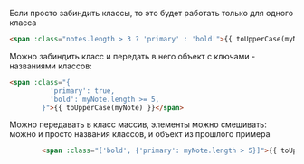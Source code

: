 Если просто забиндить классы, то это будет работать только для одного класса

```html
<span :class="notes.length > 3 ? 'primary' : 'bold'">{{ toUpperCase(myNote) }}</span>
```

Можно забиндить класс и передать в него объект с ключами - названиями классов:

```html
<span :class="{
          'primary': true,
          'bold': myNote.length >= 5,
        }">{{ toUpperCase(myNote) }}</span>
```

Можно передавать в класс массив, элементы можно смешивать: можно и просто названия классов, и объект из прошлого примера

```html
        <span :class="['bold', {'primary': myNote.length > 5}]">{{ toUpperCase(myNote) }}</span>
```